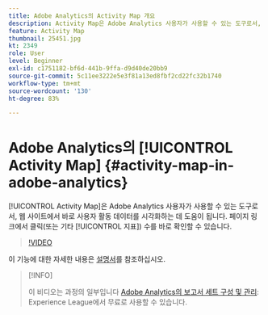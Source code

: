 ```yaml
---
title: Adobe Analytics의 Activity Map 개요
description: Activity Map은 Adobe Analytics 사용자가 사용할 수 있는 도구로서, 웹 사이트에서 바로 사용자 활동 데이터를 시각화하는 데 도움이 됩니다. 페이지 링크에서 클릭(또는 기타 지표) 수를 바로 확인할 수 있습니다.
feature: Activity Map
thumbnail: 25451.jpg
kt: 2349
role: User
level: Beginner
exl-id: c1751182-bf6d-441b-9ffa-d9d40de20bb9
source-git-commit: 5c11ee3222e5e3f81a13ed8fbf2cd22fc32b1740
workflow-type: tm+mt
source-wordcount: '130'
ht-degree: 83%

---
```


# Adobe Analytics의 [!UICONTROL Activity Map] {#activity-map-in-adobe-analytics}

[!UICONTROL Activity Map]은 Adobe Analytics 사용자가 사용할 수 있는 도구로서, 웹 사이트에서 바로 사용자 활동 데이터를 시각화하는 데 도움이 됩니다. 페이지 링크에서 클릭(또는 기타 [!UICONTROL 지표]) 수를 바로 확인할 수 있습니다.

>[!VIDEO](https://video.tv.adobe.com/v/25451/?quality=12)

이 기능에 대한 자세한 내용은 [설명서](https://experienceleague.adobe.com/docs/analytics/analyze/activity-map/activity-map.html?lang=ko)를 참조하십시오.

>[!INFO]
>
> 이 비디오는 과정의 일부입니다 [Adobe Analytics의 보고서 세트 구성 및 관리](https://experienceleague.adobe.com/?recommended=Analytics-A-1-2021.1.administration): Experience League에서 무료로 사용할 수 있습니다.